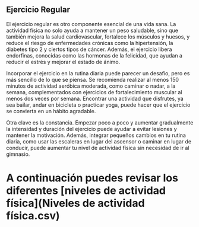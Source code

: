 ## Ejercicio Regular

El ejercicio regular es otro componente esencial de una vida sana. La actividad física no solo ayuda a mantener un peso saludable, sino que también mejora la salud cardiovascular, fortalece los músculos y huesos, y reduce el riesgo de enfermedades crónicas como la hipertensión, la diabetes tipo 2 y ciertos tipos de cáncer. Además, el ejercicio libera endorfinas, conocidas como las hormonas de la felicidad, que ayudan a reducir el estrés y mejorar el estado de ánimo.

Incorporar el ejercicio en la rutina diaria puede parecer un desafío, pero es más sencillo de lo que se piensa. Se recomienda realizar al menos 150 minutos de actividad aeróbica moderada, como caminar o nadar, a la semana, complementados con ejercicios de fortalecimiento muscular al menos dos veces por semana. Encontrar una actividad que disfrutes, ya sea bailar, andar en bicicleta o practicar yoga, puede hacer que el ejercicio se convierta en un hábito agradable.

Otra clave es la constancia. Empezar poco a poco y aumentar gradualmente la intensidad y duración del ejercicio puede ayudar a evitar lesiones y mantener la motivación. Además, integrar pequeños cambios en tu rutina diaria, como usar las escaleras en lugar del ascensor o caminar en lugar de conducir, puede aumentar tu nivel de actividad física sin necesidad de ir al gimnasio.

A continuación puedes revisar los diferentes [niveles de actividad física](Niveles de actividad física.csv)
=======
